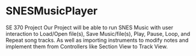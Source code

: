 # SNESMusicPlayer
SE 370 Project
Our Project will be able to run SNES Music with user interaction to Load/Open file(s), Save Music/file(s), Play, Pause, Loop, and Repeat song tracks. As well as importing instruments to modify notes and implement them from Controllers like Section View to Track View.  
